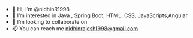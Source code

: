 - 👋 Hi, I’m @nidhinR1998
- 👀 I’m interested in Java , Spring Boot, HTML, CSS, JavaScripts,Angular
- 💞️ I’m looking to collaborate on 
- 📫 You can reach me <nidhinrajesh1998@gmail.com>

<!---
nidhinR1998/nidhinR1998 is a ✨ special ✨ repository because its `README.md` (this file) appears on your GitHub profile.
You can click the Preview link to take a look at your changes.
--->
